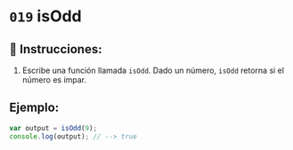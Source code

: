 # `019` isOdd

## 📝 Instrucciones:

1. Escribe una función llamada `isOdd`. Dado un número, `isOdd` retorna si el número es impar.

## Ejemplo:

```Javascript
var output = isOdd(9);
console.log(output); // --> true
```